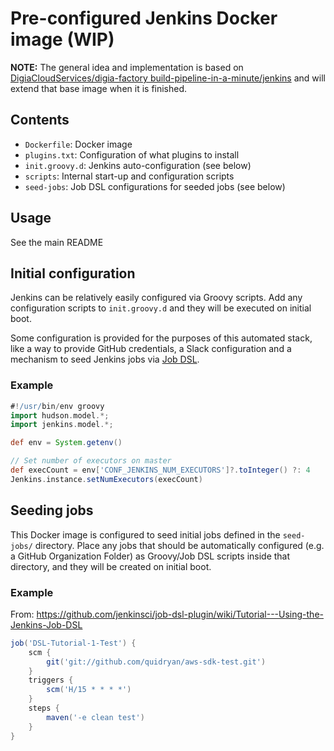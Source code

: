 # Pre-configured Jenkins Docker image (WIP)

**NOTE:** The general idea and implementation
is based on [DigiaCloudServices/digia-factory build-pipeline-in-a-minute/jenkins](https://github.com/DigiaCloudServices/digia-factory)
and will extend that base image when it is finished.

## Contents

- `Dockerfile`: Docker image
- `plugins.txt`: Configuration of what plugins to install
- `init.groovy.d`: Jenkins auto-configuration (see below)
- `scripts`: Internal start-up and configuration scripts
- `seed-jobs`: Job DSL configurations for seeded jobs (see below)

## Usage

See the main README

## Initial configuration

Jenkins can be relatively easily configured via Groovy scripts.
Add any configuration scripts to `init.groovy.d`
and they will be executed on initial boot.

Some configuration is provided for the purposes of this automated stack,
like a way to provide GitHub credentials, a Slack configuration and
a mechanism to seed Jenkins jobs via [Job DSL](https://wiki.jenkins-ci.org/display/JENKINS/Job+DSL+Plugin).

### Example

```groovy
#!/usr/bin/env groovy
import hudson.model.*;
import jenkins.model.*;

def env = System.getenv()

// Set number of executors on master
def execCount = env['CONF_JENKINS_NUM_EXECUTORS']?.toInteger() ?: 4
Jenkins.instance.setNumExecutors(execCount)
```

## Seeding jobs

This Docker image is configured to seed initial jobs
defined in the `seed-jobs/` directory. Place any jobs
that should be automatically configured (e.g. a GitHub Organization Folder)
as Groovy/Job DSL scripts inside that directory,
and they will be created on initial boot.

### Example

From: https://github.com/jenkinsci/job-dsl-plugin/wiki/Tutorial---Using-the-Jenkins-Job-DSL

```groovy
job('DSL-Tutorial-1-Test') {
    scm {
        git('git://github.com/quidryan/aws-sdk-test.git')
    }
    triggers {
        scm('H/15 * * * *')
    }
    steps {
        maven('-e clean test')
    }
}
```

